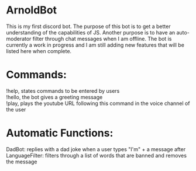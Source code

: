# ArnoldBot

This is my first discord bot. The purpose of this bot is to get a better understanding
of the capabilities of JS. Another purpose is to have an auto-moderator filter through
chat messages when I am offline. The bot is currently a work in progress and I am still
adding new features that will be listed here when complete.

# Commands:

!help, states commands to be entered by users <br />
!hello, the bot gives a greeting message <br />
!play, plays the youtube URL following this command in the voice channel of the user <br />

# Automatic Functions:

DadBot: replies with a dad joke when a user types "I'm" + a message after <br />
LanguageFilter: filters through a list of words that are banned and removes the message
